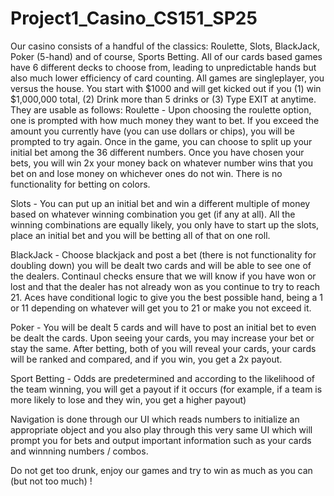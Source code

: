 # Project1_Casino_CS151_SP25

Our casino consists of a handful of the classics: Roulette, Slots, BlackJack, Poker (5-hand) and of course, Sports Betting. All of our cards based games have 6 different decks to choose from, leading to unpredictable hands but also much lower efficiency of card counting. All games are singleplayer, you versus the house. You start with $1000 and will get kicked out if you (1) win $1,000,000 total, (2) Drink more than 5 drinks or (3) Type EXIT at anytime.
They are usable as follows:
Roulette - Upon choosing the roulette option, one is prompted with how much money they want to bet. If you exceed the amount you currently have (you can use dollars or chips), you will be prompted to try again. Once in the game, you can choose to split up your initial bet among the 36 different numbers. Once you have chosen your bets, you will win 2x your money back on whatever number wins that you bet on and lose money on whichever ones do not win. There is no functionality for betting on colors. 

Slots - You can put up an initial bet and win a different multiple of money based on whatever winning combination you get (if any at all). All the winning combinations are equally likely, you only have to start up the slots, place an initial bet and you will be betting all of that on one roll.

BlackJack - Choose blackjack and post a bet (there is not functionality for doubling down) you will be dealt two cards and will be able to see one of the dealers. Continaul checks ensure that we will know if you have won or lost and that the dealer has not already won as you continue to try to reach 21. Aces have conditional logic to give you the best possible hand, being a 1 or 11 depending on whatever will get you to 21 or make you not exceed it. 

Poker - You will be dealt 5 cards and will have to post an initial bet to even be dealt the cards. Upon seeing your cards, you may increase your bet or stay the same. After betting, both of you will reveal your cards, your cards will be ranked and compared, and if you win, you get a 2x payout.

Sport Betting - Odds are predetermined and according to the likelihood of the team winning, you will get a payout if it occurs (for example, if a team is more likely to lose and they win, you get a higher payout)

Navigation is done through our UI which reads numbers to initialize an appropriate object and you also play through this very same UI which will prompt you for bets and output important information such as your cards and winnning numbers / combos.

Do not get too drunk, enjoy our games and try to win as much as you can (but not too much) !
